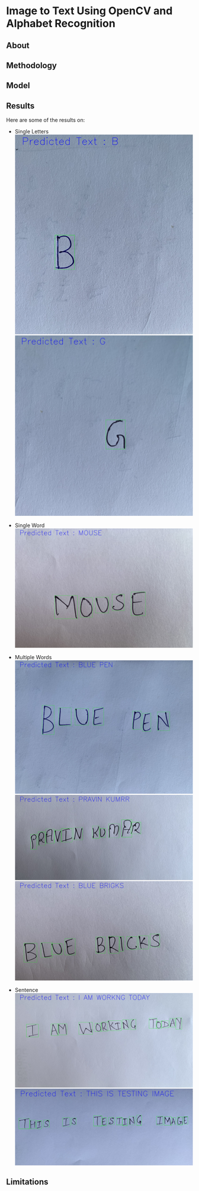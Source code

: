 # Image to Text Using OpenCV and Alphabet Recognition

## About

## Methodology

## Model

## Results
Here are some of the results on:

- Single Letters
![B](https://github.com/Harsh1347/Image-to-Text-OpenCV/blob/main/results/File_005.jpeg)
![G](https://github.com/Harsh1347/Image-to-Text-OpenCV/blob/main/results/File_006.jpeg)

- Single Word
![MOUSE](https://github.com/Harsh1347/Image-to-Text-OpenCV/blob/main/results/File_002.jpeg)

- Multiple Words
![BLUE PEN](https://github.com/Harsh1347/Image-to-Text-OpenCV/blob/main/results/File_007.jpeg)
![BLUE BRICKS](https://github.com/Harsh1347/Image-to-Text-OpenCV/blob/main/results/File_000.jpeg)
![PRAVIN KUMAR](https://github.com/Harsh1347/Image-to-Text-OpenCV/blob/main/results/File_001.jpeg)

- Sentence
![I AM WORKING TODAY](https://github.com/Harsh1347/Image-to-Text-OpenCV/blob/main/results/File_003.jpeg)
![THIS IS TESTING IMAGE](https://github.com/Harsh1347/Image-to-Text-OpenCV/blob/main/results/File_004.jpeg)

## Limitations